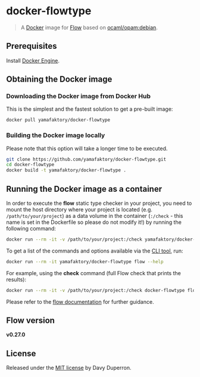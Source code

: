 # docker-flowtype

> A [Docker](https://www.docker.com/) image for [Flow](https://flowtype.org/) based on [ocaml/opam:debian](https://github.com/ocaml/opam-dockerfiles).

## Prerequisites

Install [Docker Engine](https://docs.docker.com/engine/installation/).

## Obtaining the Docker image

### Downloading the Docker image from Docker Hub

This is the simplest and the fastest solution to get a pre-built image:

```bash
docker pull yamafaktory/docker-flowtype
```

### Building the Docker image locally

Please note that this option will take a longer time to be executed.

```bash
git clone https://github.com/yamafaktory/docker-flowtype.git
cd docker-flowtype
docker build -t yamafaktory/docker-flowtype .
```

## Running the Docker image as a container

In order to execute the **flow** static type checker in your project, you need to mount the host directory where your project is located (e.g. `/path/to/your/project`) as a data volume in the container (`:/check` - this name is set in the Dockerfile so please do not modify it!) by running the following command:

```bash
docker run --rm -it -v /path/to/your/project:/check yamafaktory/docker-flowtype
```

To get a list of the commands and options available via the [CLI tool](https://flowtype.org/docs/cli.html), run:

```bash
docker run --rm -it yamafaktory/docker-flowtype flow --help
```

For example, using the **check** command (full Flow check that prints the results):

```bash
docker run --rm -it -v /path/to/your/project:/check docker-flowtype flow check
```

Please refer to the [flow documentation](https://flowtype.org/docs/getting-started.html) for further guidance.

## Flow version

**v0.27.0**

## License

Released under the [MIT license](https://opensource.org/licenses/MIT) by Davy Duperron.
